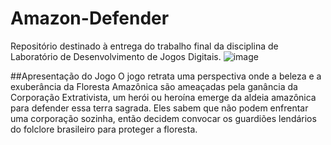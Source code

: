 # Amazon-Defender
Repositório destinado à entrega do trabalho final da disciplina de Laboratório de Desenvolvimento de Jogos Digitais.
![image](https://github.com/user-attachments/assets/345307b9-8fda-4d5f-9ec1-745967ccf538)

##Apresentação do Jogo
O jogo retrata uma perspectiva onde a beleza e a exuberância da Floresta Amazônica são ameaçadas pela ganância da Corporação Extrativista, um herói ou heroína emerge da aldeia amazônica para defender essa terra sagrada. Eles sabem que não podem enfrentar uma corporação sozinha, então decidem convocar os guardiões lendários do folclore brasileiro para proteger a floresta.

